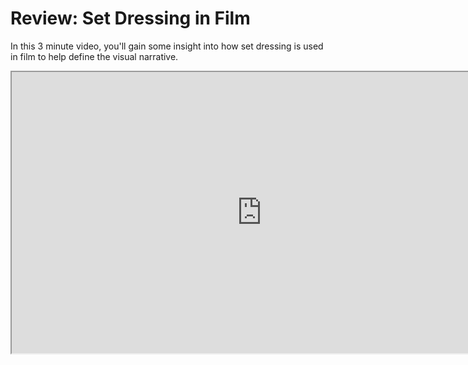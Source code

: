 # Review: Set Dressing in Film

<p>In this 3 minute video, you'll gain some insight into how set dressing is used in film to help define the visual narrative.</p>
<p><iframe src="https://www.youtube.com/embed/wNXNEs2eBkg?rel=0" width="800" height="450" allowfullscreen="allowfullscreen" allow="accelerometer; autoplay; clipboard-write; encrypted-media; gyroscope; picture-in-picture"></iframe></p>
<p>&nbsp;</p>